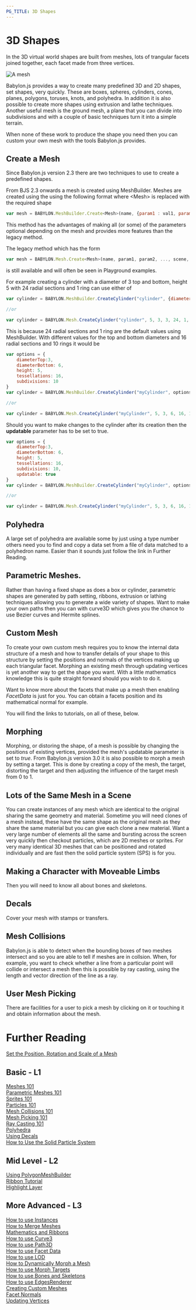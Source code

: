 ```yaml
---
PG_TITLE: 3D Shapes
---
```


# 3D Shapes

In the 3D virtual world shapes are built from meshes, lots of trangular facets joined together, each facet made from three vertices.

![A mesh](/img/overviews/scene/custom1.jpg)

Babylon.js provides a way to create many predefined 3D and 2D shapes, set shapes, very quickly. These are boxes, spheres, cylinders, cones, planes, polygons, toruses, knots, and polyhedra. In addition it is also possible to create more shapes using extrusion and lathe techniques. Another useful mesh is the ground mesh, a plane that you can divide into subdivisions and with a couple of basic techniques turn it into a simple terrain.

When none of these work to produce the shape you need then you can custom your own mesh with the tools Babylon.js provides.

## Create a Mesh

Since Babylon.js version 2.3 there are two techniques to use to create a predefined shapes.

From BJS 2.3 onwards a mesh is created using MeshBuilder. Meshes are created using the using the following format where &lt;Mesh&gt; is replaced with the required shape

```javascript
var mesh = BABYLON.MeshBuilder.Create<Mesh>(name, {param1 : val1, param2: val2}, scene);
```

This method has the advantages of making all (or some) of the parameters optional depending on the mesh and provides more features than the legacy method.

The legacy method which has the form 

```javascript
var mesh = BABYLON.Mesh.Create<Mesh>(name, param1, param2, ..., scene, optional_parameter1, ........);
```
is still available and will often be seen in Playground examples.

For example creating a cylinder with a diameter of 3 top and bottom, height 5 with 24 radial sections and 1 ring can use either of 

```javascript
var cylinder = BABYLON.MeshBuilder.CreateCylinder("cylinder", {diameter:3, height: 5}, scene);

//or

var cylinder = BABYLON.Mesh.CreateCylinder("cylinder", 5, 3, 3, 24, 1, scene);
```
This is because 24 radial sections and 1 ring are the default values using MeshBuilder. With different values for the top and bottom diameters and 16 radial sections and 10 rings it would be

```javascript
var options = {
    diameterTop:3, 
    diameterBottom: 6, 
    height: 5, 
    tessellations: 16, 
    subdivisions: 10
}
var cylinder = BABYLON.MeshBuilder.CreateCylinder("myCylinder", options, scene);

//or

var cylinder = BABYLON.Mesh.CreateCylinder("myCylinder", 5, 3, 6, 16, 10, scene);
```

Should you want to make changes to the cylinder after its creation then the **updatable** parameter has to be set to true.

```javascript
var options = {
    diameterTop:3, 
    diameterBottom: 6, 
    height: 5, 
    tessellations: 16, 
    subdivisions: 10,
    updatable: true
}
var cylinder = BABYLON.MeshBuilder.CreateCylinder("myCylinder", options, scene);

//or

var cylinder = BABYLON.Mesh.CreateCylinder("myCylinder", 5, 3, 6, 16, 10, scene, true);
```
## Polyhedra

A large set of polyhedra are available some by just using a type number others need you to find and copy a data set from a file of data matched to a polyhedron name. Easier than it sounds just follow the link in Further Reading.

## Parametric Meshes. 

Rather than having a fixed shape as does a box or cylinder, parametric shapes are generated by path setting, ribbons, extrusion or lathing techniques allowing you to generate a wide variety of shapes. Want to make your own paths then you can with curve3D which gives you the chance to use Bezier curves and Hermite splines.

## Custom Mesh

To create your own custom mesh requires you to know the internal data structure of a mesh and how to transfer details of your shape to this structure by setting the positions and normals of the vertices making up each triangular facet. Morphing an existing mesh through updating vertices is yet another way to get the shape you want. With a little mathematics knowledge this is quite straight forward should you wish to do it. 

Want to know more about the facets that make up a mesh then enabling _FacetData_ is just for you. You can obtain a facets position and its mathematical normal for example. 

You will find the links to tutorials, on all of these, below.

## Morphing

Morphing, or distoring the shape, of a mesh is possible by changing the positions of existing vertices, provided the mesh's updatable parameter is set to _true_. From Babylon.js version 3.0 it is also possible to morph a mesh by setting a target. This is done by creating a copy of the mesh, the target, distorting the target and then adjusting the influence of the target mesh from 0 to 1.

## Lots of the Same Mesh in a Scene

You can create instances of any mesh which are identical to the original sharing the same geometry and material. Sometime you will need clones of a mesh instead, these have the same shape as the original mesh as they share the same material but you can give each clone a new material. Want a very large number of elements all the same and bursting across the screen very quickly then checkout particles, which are 2D meshes or sprites. For very many identical 3D meshes that can be positioned and rotated individually and are fast then the solid particle system (SPS) is for you.


## Making a Character with Moveable Limbs

Then you will need to know all about bones and skeletons.

## Decals

Cover your mesh with stamps or transfers.

## Mesh Collisions

Babylon.js is able to detect when the bounding boxes of two meshes intersect and so you are able to tell if meshes are in collsion. When, for example, you want to check whether a line from a particular point will collide or intersect a mesh then this is possible by ray casting, using the length and vector direction of the line as a ray.

## User Mesh Picking

There are facilities for a user to pick a mesh by clicking on it or touching it and obtain information about the mesh.

# Further Reading

[Set the Position, Rotation and Scale of a Mesh](/overviews/Position,_Rotation,_Scaling)

## Basic - L1  
[Meshes 101](/babylon101/Discover_Basic_Elements)   
[Parametric Meshes 101](/babylon101/Parametric_Shapes)  
[Sprites 101](/babylon101/Sprites)  
[Particles 101](/babylon101/Particles)  
[Mesh Collisions 101](/babylon101/Intersect_Collisions_-_mesh)  
[Mesh Picking 101](/babylon101/Picking_Collisions)   
[Ray Casting 101](/babylon101/Raycasts)  
[Polyhedra](/tutorials/Polyhedra_Shapes)   
[Using Decals](/tutorials/Decals)  
[How to Use the Solid Particle System](/tutorials/Solid_Particle_System)  

## Mid Level - L2  
[Using PolygonMeshBuilder](/tutorials/PolygonMeshBuilder)  
[Ribbon Tutorial](/tutorials/Ribbon_Tutorial)  
[Highlight Layer](/tutorials/Highlight_Layer)  

## More Advanced - L3
[How to use Instances](/tutorials/How_to_use_Instances)  
[How to Merge Meshes](/tutorials/How_to_Merge_Meshes)  
[Mathematics and Ribbons](/tutorials/Maths_Make_Ribbons)  
[How to use Curve3](/tutorials/How_to_use_Curve3)  
[How to use Path3D](/tutorials/How_to_use_Path3D)  
[How to use Facet Data](/tutorials/How_to_use_FacetData)  
[How to use LOD](/tutorials/How_to_use_LOD)  
[How to Dynamically Morph a Mesh](/tutorials/How_to_dynamically_morph_a_mesh)  
[How to use Morph Targets](/tutorials/How_to_use_MorphTargets)  
[How to use Bones and Skeletons](/tutorials/How_to_use_Bones_and_Skeletons)  
[How to use EdgesRenderer](/tutorials/How_to_use_EdgesRenderer)  
[Creating Custom Meshes](/tutorials/Custom)  
[Facet Normals](/tutorials/Normals)  
[Updating Vertices](/tutorials/Updating_Vertices)

 



